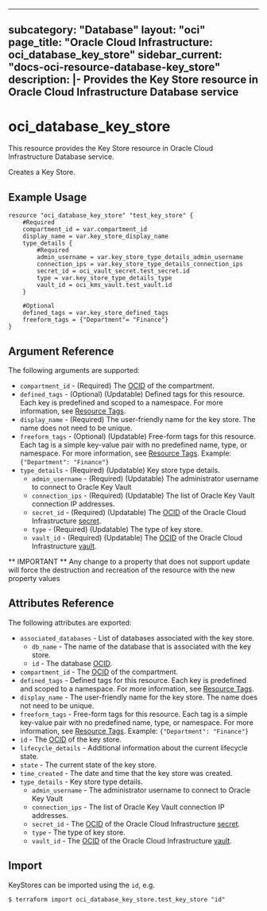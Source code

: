 
---
subcategory: "Database"
layout: "oci"
page_title: "Oracle Cloud Infrastructure: oci_database_key_store"
sidebar_current: "docs-oci-resource-database-key_store"
description: |-
  Provides the Key Store resource in Oracle Cloud Infrastructure Database service
---

# oci_database_key_store
This resource provides the Key Store resource in Oracle Cloud Infrastructure Database service.

Creates a Key Store.


## Example Usage

```hcl
resource "oci_database_key_store" "test_key_store" {
	#Required
	compartment_id = var.compartment_id
	display_name = var.key_store_display_name
	type_details {
		#Required
		admin_username = var.key_store_type_details_admin_username
		connection_ips = var.key_store_type_details_connection_ips
		secret_id = oci_vault_secret.test_secret.id
		type = var.key_store_type_details_type
		vault_id = oci_kms_vault.test_vault.id
	}

	#Optional
	defined_tags = var.key_store_defined_tags
	freeform_tags = {"Department"= "Finance"}
}
```

## Argument Reference

The following arguments are supported:

* `compartment_id` - (Required) The [OCID](https://docs.cloud.oracle.com/iaas/Content/General/Concepts/identifiers.htm) of the compartment.
* `defined_tags` - (Optional) (Updatable) Defined tags for this resource. Each key is predefined and scoped to a namespace. For more information, see [Resource Tags](https://docs.cloud.oracle.com/iaas/Content/General/Concepts/resourcetags.htm). 
* `display_name` - (Required) The user-friendly name for the key store. The name does not need to be unique.
* `freeform_tags` - (Optional) (Updatable) Free-form tags for this resource. Each tag is a simple key-value pair with no predefined name, type, or namespace. For more information, see [Resource Tags](https://docs.cloud.oracle.com/iaas/Content/General/Concepts/resourcetags.htm).  Example: `{"Department": "Finance"}` 
* `type_details` - (Required) (Updatable) Key store type details.
	* `admin_username` - (Required) (Updatable) The administrator username to connect to Oracle Key Vault
	* `connection_ips` - (Required) (Updatable) The list of Oracle Key Vault connection IP addresses.
	* `secret_id` - (Required) (Updatable) The [OCID](https://docs.cloud.oracle.com/iaas/Content/General/Concepts/identifiers.htm) of the Oracle Cloud Infrastructure [secret](https://docs.cloud.oracle.com/iaas/Content/KeyManagement/Concepts/keyoverview.htm#concepts).
	* `type` - (Required) (Updatable) The type of key store.
	* `vault_id` - (Required) (Updatable) The [OCID](https://docs.cloud.oracle.com/iaas/Content/General/Concepts/identifiers.htm) of the Oracle Cloud Infrastructure [vault](https://docs.cloud.oracle.com/iaas/Content/KeyManagement/Concepts/keyoverview.htm#concepts).


** IMPORTANT **
Any change to a property that does not support update will force the destruction and recreation of the resource with the new property values

## Attributes Reference

The following attributes are exported:

* `associated_databases` - List of databases associated with the key store.
	* `db_name` - The name of the database that is associated with the key store.
	* `id` - The database [OCID](https://docs.cloud.oracle.com/iaas/Content/General/Concepts/identifiers.htm).
* `compartment_id` - The [OCID](https://docs.cloud.oracle.com/iaas/Content/General/Concepts/identifiers.htm) of the compartment.
* `defined_tags` - Defined tags for this resource. Each key is predefined and scoped to a namespace. For more information, see [Resource Tags](https://docs.cloud.oracle.com/iaas/Content/General/Concepts/resourcetags.htm). 
* `display_name` - The user-friendly name for the key store. The name does not need to be unique.
* `freeform_tags` - Free-form tags for this resource. Each tag is a simple key-value pair with no predefined name, type, or namespace. For more information, see [Resource Tags](https://docs.cloud.oracle.com/iaas/Content/General/Concepts/resourcetags.htm).  Example: `{"Department": "Finance"}` 
* `id` - The [OCID](https://docs.cloud.oracle.com/iaas/Content/General/Concepts/identifiers.htm) of the key store.
* `lifecycle_details` - Additional information about the current lifecycle state.
* `state` - The current state of the key store.
* `time_created` - The date and time that the key store was created.
* `type_details` - Key store type details.
	* `admin_username` - The administrator username to connect to Oracle Key Vault
	* `connection_ips` - The list of Oracle Key Vault connection IP addresses.
	* `secret_id` - The [OCID](https://docs.cloud.oracle.com/iaas/Content/General/Concepts/identifiers.htm) of the Oracle Cloud Infrastructure [secret](https://docs.cloud.oracle.com/iaas/Content/KeyManagement/Concepts/keyoverview.htm#concepts).
	* `type` - The type of key store.
	* `vault_id` - The [OCID](https://docs.cloud.oracle.com/iaas/Content/General/Concepts/identifiers.htm) of the Oracle Cloud Infrastructure [vault](https://docs.cloud.oracle.com/iaas/Content/KeyManagement/Concepts/keyoverview.htm#concepts).

## Import

KeyStores can be imported using the `id`, e.g.

```
$ terraform import oci_database_key_store.test_key_store "id"
```

